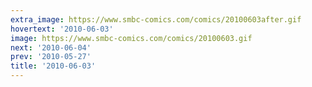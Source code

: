 ```yaml
---
extra_image: https://www.smbc-comics.com/comics/20100603after.gif
hovertext: '2010-06-03'
image: https://www.smbc-comics.com/comics/20100603.gif
next: '2010-06-04'
prev: '2010-05-27'
title: '2010-06-03'
---
```

